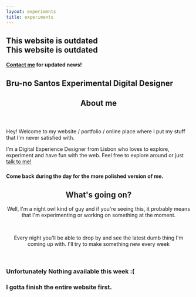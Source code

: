```yaml
---
layout: experiments
title: experiments
---
```

<script src="https://cdnjs.cloudflare.com/ajax/libs/p5.js/0.8.0/p5.min.js"></script>
<script src="/assets/js/canvas.js"></script>


<div id="outdated">
<h2>This website is outdated<br>This website is outdated</h2>
<h4><a href="#contact">Contact me</a> for updated news!</h4>
</div>

<section title="name" id="name">
    <h1>Bru-no Santos <span class="italic small-text">Experimental</span> Digital Designer</h1>
</section>

<section title="sobre" id="sobre">
    <header>
        <h2 class="titulo-bloco hidden">About me</h2>
    </header>
    <p>Hey! Welcome to my website / portfolio / online place where I put my stuff that I'm never satisfied with.</p>
    <p>I’m a Digital Experience Designer from Lisbon who loves to explore, experiment and have fun with the web. Feel free to explore around or just <a href="mailto:hello@bru-no.com?Subject=Hey,%20Let's%20talk!" target="_blank">talk to me!</a></p>
</section>

<section title="Countdown" id="timer">
    <div class="wrapper">
        <div class="countdown">
            <h3 class="hours"></h3>
            <h3 class="minutes"></h3>
            <h3 class="seconds"></h3>
        </div>
        <h4>Come back during the day for the more polished version of me.</h4>
    </div>
</section>

<section title="Experiments" id="experiments-block">
    <header>
        <h2 class="titulo-bloco">What's going on?</h2>
        <p>Well, I'm a night owl kind of guy and if you're seeing this, it probably means that I'm experimenting or working on something at the moment.</p><br>
        <p>Every night you'll be able to drop by and see the latest dumb thing I'm coming up with. I'll try to make something new every week</p>
    </header>
    <main>
        <h3>Unfortunately Nothing available this week :(</h3>
        <h3>I gotta finish the entire website first.</h3>
    </main>
</section>

<div id="c2"></div>
